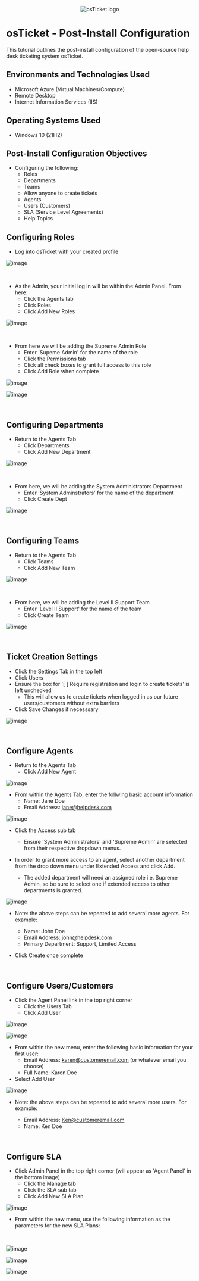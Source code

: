 <p align="center">
<img src="https://i.imgur.com/Clzj7Xs.png" alt="osTicket logo"/>
</p>

<h1>osTicket - Post-Install Configuration</h1>
This tutorial outlines the post-install configuration of the open-source help desk ticketing system osTicket.<br />

<h2>Environments and Technologies Used</h2>

- Microsoft Azure (Virtual Machines/Compute)
- Remote Desktop
- Internet Information Services (IIS)

<h2>Operating Systems Used </h2>

- Windows 10</b> (21H2)

<h2>Post-Install Configuration Objectives</h2>

- Configuring the following:
  - Roles
  - Departments
  - Teams
  - Allow anyone to create tickets
  - Agents 
  - Users (Customers)
  - SLA (Service Level Agreements)
  - Help Topics

<h2>Configuring Roles</h2>

- Log into osTicket with your created profile

![image](https://github.com/dgrofsick/osticket-post-install/assets/148154704/f7664e9c-b69f-4349-bad5-e1665e76fed4)

<br />

-  As the Admin, your initial log in will be within the Admin Panel.  From here:
    - Click the Agents tab
    - Click Roles
    - Click Add New Roles 


![image](https://github.com/dgrofsick/osticket-post-install/assets/148154704/62a131a5-2315-4865-af19-3275a1838d74)

<br />

-  From here we will be adding the Supreme Admin Role
    -  Enter 'Supeme Admin' for the name of the role
    -  Click the Permissions tab
    -  Click all check boxes to grant full access to this role
    -  Click Add Role when complete
    

![image](https://github.com/dgrofsick/osticket-post-install/assets/148154704/373cd15c-c0f8-4559-b981-acbf93af57f8)

![image](https://github.com/dgrofsick/osticket-post-install/assets/148154704/e0aaf637-5b24-433d-9380-b9e67b4aeee4)

<br />

<h2>Configuring Departments</h2>

- Return to the Agents Tab
    - Click Departments
    - Click Add New Department
 
![image](https://github.com/dgrofsick/osticket-post-install/assets/148154704/043cbe96-2264-45ec-8aef-67a08a5a34d3)

<br />

- From here, we will be adding the System Administrators Department
    -  Enter 'System Adminstrators' for the name of the department
    -  Click Create Dept

![image](https://github.com/dgrofsick/osticket-post-install/assets/148154704/5b77c144-4f74-41e7-8e89-79bfd2ecf8b3)

<br />

<h2>Configuring Teams</h2>

- Return to the Agents Tab
    -  Click Teams
    -  Click Add New Team
 
![image](https://github.com/dgrofsick/osticket-post-install/assets/148154704/be516c1b-2536-4b6e-b19e-9570dfa16fe2)

<br/>

- From here, we will be adding the Level II Support Team
    -  Enter 'Level II Support' for the name of the team
    -  Click Create Team

![image](https://github.com/dgrofsick/osticket-post-install/assets/148154704/d1764ee3-7f67-4ce5-a4bd-7035e0278056)

 <br/>
 
<h2>Ticket Creation Settings</h2>

- Click the Settings Tab in the top left
- Click Users
- Ensure the box for '[ ] Require registration and login to create tickets' is left unchecked
    -  This will allow us to create tickets when logged in as our future users/customers without extra barriers
- Click Save Changes if necesssary

![image](https://github.com/dgrofsick/osticket-post-install/assets/148154704/6fb76683-15fb-4b6a-a11d-54ad84eaa7c4)

<br/>

<h2>Configure Agents</h2>

- Return to the Agents Tab
    -  Click Add New Agent

![image](https://github.com/dgrofsick/osticket-post-install/assets/148154704/5f4413d1-5331-4004-bce6-b930daf48d50)

- From within the Agents Tab, enter the follwing basic account information
  -  Name: Jane Doe
  -  Email Address: jane@helpdesk.com


![image](https://github.com/dgrofsick/osticket-post-install/assets/148154704/ff93f651-361e-4def-a589-f43c96c7ce81)

- Click the Access sub tab
    -  Ensure 'System Administrators' and 'Supreme Admin' are selected from their respective dropdown menus.

- In order to grant more access to an agent, select another department from the drop down menu under Extended Access and click Add.
    -  The added department will need an assigned role i.e. Supreme Admin, so be sure to select one if extended access to other departments is granted.
  
![image](https://github.com/dgrofsick/osticket-post-install/assets/148154704/396e864d-7fe9-4eb4-883b-4dddff6c8da6)

- Note: the above steps can be repeated to add several more agents.  For example:
    - Name: John Doe
    - Email Address: john@helpdesk.com
    - Primary Department: Support, Limited Access
  
- Click Create once complete

<br/>

<h2>Configure Users/Customers</h2>

- Click the Agent Panel link in the top right corner
    -  Click the Users Tab
    -  Click Add User

![image](https://github.com/dgrofsick/osticket-post-install/assets/148154704/bcab707d-c2ba-4f22-a421-15fbd1825c50)

![image](https://github.com/dgrofsick/osticket-post-install/assets/148154704/d4c2632c-f92d-4287-8d29-3d8ca0bb199d)

- From within the new menu, enter the following basic information for your first user:
    -  Email Address: karen@customeremail.com (or whatever email you choose)
    -  Full Name: Karen Doe
- Select Add User

![image](https://github.com/dgrofsick/osticket-post-install/assets/148154704/211b16f3-03d1-4f38-b3b0-bc37b1ce781b)

- Note: the above steps can be repeated to add several more users.  For example:
   
    - Email Address: Ken@customeremail.com
    - Name: Ken Doe
 
<br/>

  <h2>Configure SLA</h2>

- Click Admin Panel in the top right corner (will appear as 'Agent Panel' in the bottom image)
    -  Click the Manage tab
    -  Click the SLA sub tab
    -  Click Add New SLA Plan
 
![image](https://github.com/dgrofsick/osticket-post-install/assets/148154704/5f384229-1fe0-43bd-84c5-2d98ce81b261)

- From within the new menu, use the following information as the parameters for the new SLA Plans:

<br/>

![image](https://github.com/dgrofsick/osticket-post-install/assets/148154704/3580a8eb-e045-4f5d-b8d7-681ea66cb19c)

![image](https://github.com/dgrofsick/osticket-post-install/assets/148154704/4d7912f4-5040-450e-8957-b9edd8675e75)

![image](https://github.com/dgrofsick/osticket-post-install/assets/148154704/f9313000-2f6c-4882-b077-60287c358459)

